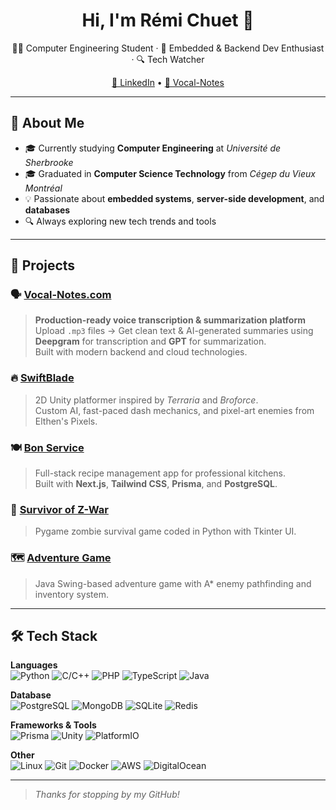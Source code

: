<h1 align="center">Hi, I'm Rémi Chuet 👋</h1>

<p align="center">
  👨‍💻 Computer Engineering Student · 💾 Embedded & Backend Dev Enthusiast · 🔍 Tech Watcher
</p>

<p align="center">
  <a href="https://www.linkedin.com/in/remi-chuet" target="_blank">🔗 LinkedIn</a> • 
  <a href="https://www.vocal-notes.com">🧪 Vocal-Notes</a>
</p>

---

## 💼 About Me

- 🎓 Currently studying **Computer Engineering** at *Université de Sherbrooke*
- 🎓 Graduated in **Computer Science Technology** from *Cégep du Vieux Montréal*
- 💡 Passionate about **embedded systems**, **server-side development**, and **databases**
- 🔍 Always exploring new tech trends and tools

---

## 🚀 Projects

### 🗣️ [Vocal-Notes.com](https://vocal-notes.com)
> **Production-ready voice transcription & summarization platform**  
> Upload `.mp3` files → Get clean text & AI-generated summaries using **Deepgram** for transcription and **GPT** for summarization.  
> Built with modern backend and cloud technologies.

### 🔥 [SwiftBlade](https://www.linkedin.com/posts/remi-chuet_gamedevelopment-unity2d-swiftblade-activity-7158942203266912257-56I-)
> 2D Unity platformer inspired by *Terraria* and *Broforce*.  
> Custom AI, fast-paced dash mechanics, and pixel-art enemies from Elthen's Pixels.

### 🍽️ [Bon Service](https://www.linkedin.com/posts/remi-chuet_programming-typescript-web-activity-7232413573312901122-W4nw)
> Full-stack recipe management app for professional kitchens.  
> Built with **Next.js**, **Tailwind CSS**, **Prisma**, and **PostgreSQL**.  

### 🧟 [Survivor of Z-War](https://www.linkedin.com/posts/remi-chuet_python-game-2d-activity-6965052399908478977-EnAj)
> Pygame zombie survival game coded in Python with Tkinter UI.

### 🗺️ [Adventure Game](https://www.linkedin.com/posts/remi-chuet_java-programmer-game-activity-7051226067214163968-QVRO)
> Java Swing-based adventure game with A\* enemy pathfinding and inventory system.

---

## 🛠️ Tech Stack

**Languages**  
![Python](https://img.shields.io/badge/-Python-3776AB?logo=python&logoColor=white)
![C/C++](https://img.shields.io/badge/-C/C++-00599C?logo=c&logoColor=white)
![PHP](https://img.shields.io/badge/-PHP-777BB4?logo=php&logoColor=white)
![TypeScript](https://img.shields.io/badge/-TypeScript-3178C6?logo=typescript&logoColor=white)
![Java](https://img.shields.io/badge/-Java-007396?logo=java&logoColor=white)

**Database**  
![PostgreSQL](https://img.shields.io/badge/-PostgreSQL-4169E1?logo=postgresql&logoColor=white)
![MongoDB](https://img.shields.io/badge/-MongoDB-47A248?logo=mongodb&logoColor=white)
![SQLite](https://img.shields.io/badge/-SQLite-003B57?logo=sqlite&logoColor=white)
![Redis](https://img.shields.io/badge/-Redis-DC382D?logo=redis&logoColor=white)

**Frameworks & Tools**  
![Prisma](https://img.shields.io/badge/-Prisma-2D3748?logo=prisma&logoColor=white)
![Unity](https://img.shields.io/badge/-Unity-000000?logo=unity&logoColor=white)
![PlatformIO](https://img.shields.io/badge/-PlatformIO-ff6600?logo=platformio&logoColor=white)

**Other**  
![Linux](https://img.shields.io/badge/-Linux-FCC624?logo=linux&logoColor=black)
![Git](https://img.shields.io/badge/-Git-F05032?logo=git&logoColor=white)
![Docker](https://img.shields.io/badge/-Docker-2496ED?logo=docker&logoColor=white)
![AWS](https://img.shields.io/badge/-AWS-232F3E?logo=amazonaws&logoColor=white)
![DigitalOcean](https://img.shields.io/badge/-DigitalOcean-0080FF?logo=digitalocean&logoColor=white)

---

> *Thanks for stopping by my GitHub!*
